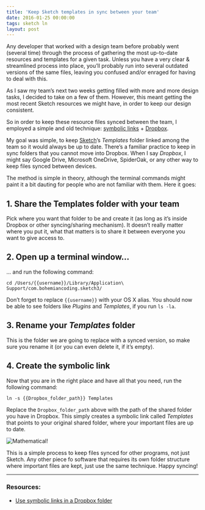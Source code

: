 ```yaml
---
title: 'Keep Sketch templates in sync between your team'
date: 2016-01-25 00:00:00
tags: sketch ln
layout: post
---
```

Any developer that worked with a design team before probably went (several time) through the process of gathering the most up-to-date resources and templates for a given task. Unless you have a very clear & streamlined process into place, you’ll probably run into several outdated versions of the same files, leaving you confused and/or enraged for having to deal with this.

As I saw my team’s next two weeks getting filled with more and more design tasks, I decided to take on a few of them. However, this meant getting the most recent Sketch resources we might have, in order to keep our design consistent.

So in order to keep these resource files synced between the team, I employed a simple and old technique: [symbolic links](http://linux.die.net/man/1/ln) + [Dropbox](https://db.tt/2IBEiIP).

My goal was simple, to keep [Sketch](https://www.sketchapp.com)’s _Templates_ folder linked among the team so it would always be up to date. There’s a familiar practice to keep in sync folders that you cannot move into Dropbox. When I say _Dropbox_, I might say Google Drive, Microsoft OneDrive, SpiderOak, or any other way to keep files synced between devices.

The method is simple in theory, although the terminal commands might paint it a bit dauting for people who are not familiar with them. Here it goes:

## 1. Share the Templates folder with your team
Pick where you want that folder to be and create it (as long as it’s inside Dropbox or other syncing/sharing mechanism). It doesn’t really matter where you put it, what that matters is to share it between everyone you want to give access to.

## 2. Open up a terminal window…
… and run the following command:

```
cd /Users/{{username}}/Library/Application\ Support/com.bohemiancoding.sketch3/
```

Don’t forget to replace `{{username}}` with your OS X alias. You should now be able to see folders like _Plugins_ and _Templates_, if you run `ls -la`.

## 3. Rename your _Templates_ folder
This is the folder we are going to replace with a synced version, so make sure you rename it (or you can even delete it, if it’s empty).

## 4. Create the symbolic link
Now that you are in the right place and have all that you need, run the following command:

```
ln -s {{Dropbox_folder_path}} Templates
```

Replace the `Dropbox_folder_path` above with the path of the shared folder you have in Dropbox. This simply creates a symbolic link called _Templates_ that points to your original shared folder, where your important files are up to date.

![Mathematical!](http://media.tumblr.com/tumblr_meojs73rGS1r6h22v.gif)

This is a simple process to keep files synced for other programs, not just Sketch. Any other piece fo software that requires its own folder structure where important files are kept, just use the same technique. Happy syncing!

---

### Resources:
* [Use symbolic links in a Dropbox folder](http://hints.macworld.com/article.php?story=20120803093247391)
